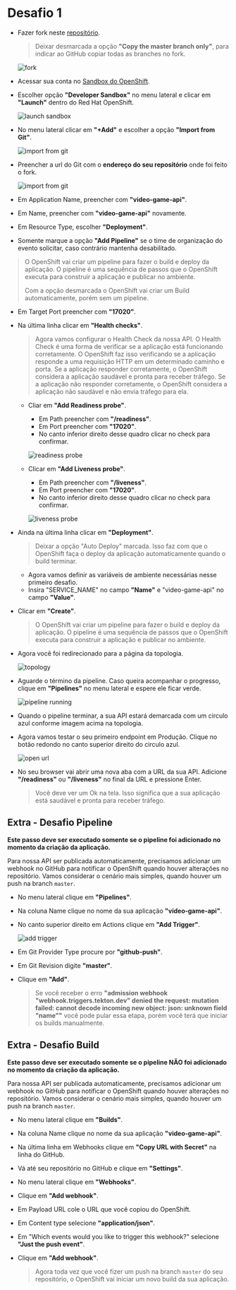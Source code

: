 # Desafio 1

- Fazer fork neste [repositório](https://github.com/gandarez/redhat-meetup-2024-04-02).

  > Deixar desmarcada a opção **"Copy the master branch only"**, para indicar ao GitHub copiar todas as branches no fork.

  ![fork](/assets/screenshots/Screenshot_fork.png)

- Acessar sua conta no [Sandbox do OpenShift](https://console.redhat.com/openshift/sandbox).
- Escolher opção **"Developer Sandbox"** no menu lateral e clicar em **"Launch"** dentro do Red Hat OpenShift.

    ![launch sandbox](/assets/screenshots/Screenshot_launch_sandbox.png)

- No menu lateral clicar em **"+Add"** e escolher a opção **"Import from Git"**.

    ![import from git](/assets/screenshots/Screenshot_import_from_git.png)

- Preencher a url do Git com o **endereço do seu repositório** onde foi feito o fork.

    ![import from git](/assets/screenshots/Screenshot_import_from_git_2.png)

- Em Application Name, preencher com **"video-game-api"**.
- Em Name, preencher com **"video-game-api"** novamente.
- Em Resource Type, escolher **"Deployment"**.
- Somente marque a opção **"Add Pipeline"** se o time de organização do evento solicitar, caso contrário mantenha desabilitado.

> O OpenShift vai criar um pipeline para fazer o build e deploy da aplicação. O pipeline é uma sequência de passos que o OpenShift executa para construir a aplicação e publicar no ambiente.
>
> Com a opção desmarcada o OpenShift vai criar um Build automaticamente, porém sem um pipeline.

- Em Target Port preencher com **"17020"**.
- Na última linha clicar em **"Health checks"**.

  > Agora vamos configurar o Health Check da nossa API. O Health Check é uma forma de verificar se a aplicação está funcionando corretamente. O OpenShift faz isso verificando se a aplicação responde a uma requisição HTTP em um determinado caminho e porta. Se a aplicação responder corretamente, o OpenShift considera a aplicação saudável e pronta para receber tráfego. Se a aplicação não responder corretamente, o OpenShift considera a aplicação não saudável e não envia tráfego para ela.

  - Cliar em **"Add Readiness probe"**.
    - Em Path preencher com **"/readiness"**.
    - Em Port preencher com **"17020"**.
    - No canto inferior direito desse quadro clicar no check para confirmar.

    ![readiness probe](/assets/screenshots/Screenshot_readiness_probe.png)

  - Clicar em **"Add Liveness probe"**.
    - Em Path preencher com **"/liveness"**.
    - Em Port preencher com **"17020"**.
    - No canto inferior direito desse quadro clicar no check para confirmar.

    ![liveness probe](/assets/screenshots/Screenshot_liveness_probe.png)

- Ainda na última linha clicar em **"Deployment"**.

  > Deixar a opção "Auto Deploy" marcada. Isso faz com que o OpenShift faça o deploy da aplicação automaticamente quando o build terminar.

  - Agora vamos definir as variáveis de ambiente necessárias nesse primeiro desafio.
  - Insira "SERVICE_NAME" no campo **"Name"** e "video-game-api" no campo **"Value"**.

- Clicar em **"Create"**.

    > O OpenShift vai criar um pipeline para fazer o build e deploy da aplicação. O pipeline é uma sequência de passos que o OpenShift executa para construir a aplicação e publicar no ambiente.

- Agora você foi redirecionado para a página da topologia.

  ![topology](/assets/screenshots/Screenshot_topology.png)

- Aguarde o término da pipeline. Caso queira acompanhar o progresso, clique em **"Pipelines"** no menu lateral e espere ele ficar verde.

    ![pipeline running](/assets/screenshots/Screenshot_pipeline_running.png)

- Quando o pipeline terminar, a sua API estará demarcada com um circulo azul conforme imagem acima na topologia.
- Agora vamos testar o seu primeiro endpoint em Produção. Clique no botão redondo no canto superior direito do circulo azul.

  ![open url](/assets/screenshots/Screenshot_open_url.png)

- No seu browser vai abrir uma nova aba com a URL da sua API. Adicione **"/readiness"** ou **"/liveness"** no final da URL e pressione Enter.

  > Você deve ver um Ok na tela. Isso significa que a sua aplicação está saudável e pronta para receber tráfego.

## Extra - Desafio Pipeline

**Este passo deve ser executado somente se o pipeline foi adicionado no momento da criação da aplicação.**

Para nossa API ser publicada automaticamente, precisamos adicionar um webhook no GitHub para notificar o OpenShift quando houver alterações no repositório. Vamos considerar o cenário mais simples, quando houver um push na branch `master`.

- No menu lateral clique em **"Pipelines"**.
- Na coluna Name clique no nome da sua aplicação **"video-game-api"**.
- No canto superior direito em Actions clique em **"Add Trigger"**.

  ![add trigger](/assets/screenshots/Screenshot_add_trigger.png)

- Em Git Provider Type procure por **"github-push"**.
- Em Git Revision digite **"master"**.
- Clique em **"Add"**.

  > Se você receber o erro **"admission webhook "webhook.triggers.tekton.dev" denied the request: mutation failed: cannot decode incoming new object: json: unknown field "name""** você pode pular essa etapa, porém você terá que iniciar os builds manualmente.

## Extra - Desafio Build

**Este passo deve ser executado somente se o pipeline NÃO foi adicionado no momento da criação da aplicação.**

Para nossa API ser publicada automaticamente, precisamos adicionar um webhook no GitHub para notificar o OpenShift quando houver alterações no repositório. Vamos considerar o cenário mais simples, quando houver um push na branch `master`.

- No menu lateral clique em **"Builds"**.
- Na coluna Name clique no nome da sua aplicação **"video-game-api"**.
- Na última linha em Webhooks clique em **"Copy URL with Secret"** na linha do GitHub.
- Vá até seu repositório no GitHub e clique em **"Settings"**.
- No menu lateral clique em **"Webhooks"**.
- Clique em **"Add webhook"**.
- Em Payload URL cole o URL que você copiou do OpenShift.
- Em Content type selecione **"application/json"**.
- Em "Which events would you like to trigger this webhook?" selecione **"Just the push event"**.
- Clique em **"Add webhook"**.

  > Agora toda vez que você fizer um push na branch `master` do seu repositório, o OpenShift vai iniciar um novo build da sua aplicação.
